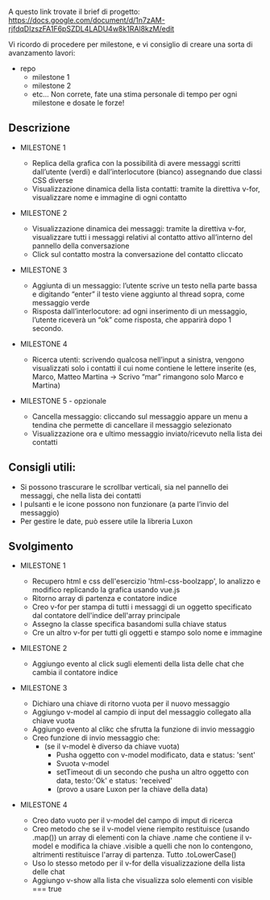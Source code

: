 
A questo link trovate il brief di progetto:
https://docs.google.com/document/d/1n7zAM-rjfdqDIzszFA1F6pSZDL4LADU4w8k1RAl8kzM/edit

Vi ricordo di procedere per milestone, e vi consiglio di creare una sorta di avanzamento lavori:
- repo
    - milestone 1
    - milestone 2
    - etc...
Non correte, fate una stima personale di tempo per ogni milestone e dosate le forze!

## Descrizione
- MILESTONE 1
    - Replica della grafica con la possibilità di avere messaggi scritti dall’utente (verdi) e dall’interlocutore (bianco) assegnando due classi CSS diverse
    - Visualizzazione dinamica della lista contatti: tramite la direttiva v-for, visualizzare nome e immagine di ogni contatto

- MILESTONE 2
    - Visualizzazione dinamica dei messaggi: tramite la direttiva v-for, visualizzare tutti i messaggi relativi al contatto attivo all’interno del pannello della conversazione
    - Click sul contatto mostra la conversazione del contatto cliccato

- MILESTONE 3
    - Aggiunta di un messaggio: l’utente scrive un testo nella parte bassa e digitando “enter” il testo viene aggiunto al thread sopra, come messaggio verde
    - Risposta dall’interlocutore: ad ogni inserimento di un messaggio, l’utente riceverà un “ok” come risposta, che apparirà dopo 1 secondo.

- MILESTONE 4
    - Ricerca utenti: scrivendo qualcosa nell’input a sinistra, vengono visualizzati solo i contatti il cui nome contiene le lettere inserite (es, Marco, Matteo Martina -> Scrivo “mar” rimangono solo Marco e Martina)

- MILESTONE 5 - opzionale
    - Cancella messaggio: cliccando sul messaggio appare un menu a tendina che permette di cancellare il messaggio selezionato
    - Visualizzazione ora e ultimo messaggio inviato/ricevuto nella lista dei contatti

## Consigli utili:
- Si possono trascurare le scrollbar verticali, sia nel pannello dei messaggi, che nella lista dei contatti
- I pulsanti e le icone possono non funzionare (a parte l’invio del messaggio)
- Per gestire le date, può essere utile la libreria Luxon

## Svolgimento
- MILESTONE 1
    - Recupero html e css dell'esercizio 'html-css-boolzapp', lo analizzo e modifico replicando la grafica usando vue.js
    - Ritorno array di partenza e contatore indice
    - Creo v-for per stampa di tutti i messaggi di un oggetto specificato dal contatore dell'indice dell'array principale
    - Assegno la classe specifica basandomi sulla chiave status
    - Cre un altro v-for per tutti gli oggetti e stampo solo nome e immagine

- MILESTONE 2
    - Aggiungo evento al click sugli elementi della lista delle chat che cambia il contatore indice 

- MILESTONE 3
    - Dichiaro una chiave di ritorno vuota per il nuovo messaggio
    - Aggiungo v-model al campio di input del messaggio collegato alla chiave vuota
    - Aggiungo evento al clikc che sfrutta la funzione di invio messaggio
    - Creo funzione di invio messaggio che:
        - (se il v-model è diverso da chiave vuota)
            - Pusha oggetto con v-model modificato, data e status: 'sent'
            - Svuota v-model
            - setTimeout di un secondo che pusha un altro oggetto con data, testo:'Ok' e status: 'received'
            - (provo a usare Luxon per la chiave della data)

- MILESTONE 4
    - Creo dato vuoto per il v-model del campo di imput di ricerca
    - Creo metodo che se il v-model viene riempito restituisce (usando .map()) un array di elementi con la chiave .name che contiene il v-model e modifica la chiave .visible a quelli che non lo contengono, altrimenti restituisce l'array di partenza. Tutto .toLowerCase()
    - Uso lo stesso metodo per il v-for della visualizzazione della lista delle chat
    - Aggiungo v-show alla lista che visualizza solo elementi con visible === true

